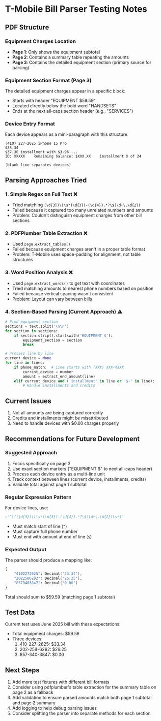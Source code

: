 # T-Mobile Bill Parser Testing Notes

## PDF Structure

### Equipment Charges Location

- **Page 1**: Only shows the equipment subtotal
- **Page 2**: Contains a summary table repeating the amounts
- **Page 3**: Contains the detailed equipment section (primary source for parsing)

### Equipment Section Format (Page 3)

The detailed equipment charges appear in a specific block:

- Starts with header "EQUIPMENT $59.59"
- Located directly below the bold word "HANDSETS"
- Ends at the next all-caps section header (e.g., "SERVICES")

### Device Entry Format

Each device appears as a mini-paragraph with this structure:

```text
(410) 227-2625 iPhone 15 Pro                                          $33.34
$37.30 installment with $3.96 ...
ID: XXXXX    Remaining balance: $XXX.XX    Installment X of 24

[blank line separates devices]
```

## Parsing Approaches Tried

### 1. Simple Regex on Full Text ❌

- Tried matching `(\d{3})\)\s*(\d{3})-(\d{4}).*?\$(\d+\.\d{2})`
- Failed because it captured too many unrelated numbers and amounts
- Problem: Couldn't distinguish equipment charges from other bill sections

### 2. PDFPlumber Table Extraction ❌

- Used `page.extract_tables()`
- Failed because equipment charges aren't in a proper table format
- Problem: T-Mobile uses space-padding for alignment, not table structures

### 3. Word Position Analysis ❌

- Used `page.extract_words()` to get text with coordinates
- Tried matching amounts to nearest phone numbers based on position
- Failed because vertical spacing wasn't consistent
- Problem: Layout can vary between bills

### 4. Section-Based Parsing (Current Approach) ⚠️

```python
# Find equipment section
sections = text.split('\n\n')
for section in sections:
    if section.strip().startswith('EQUIPMENT $'):
        equipment_section = section
        break

# Process line by line
current_device = None
for line in lines:
    if phone_match:  # Line starts with (XXX) XXX-XXXX
        current_device = number
        amount = extract_end_amount(line)
    elif current_device and ('installment' in line or '$-' in line):
        # Handle installments and credits
```

## Current Issues

1. Not all amounts are being captured correctly
2. Credits and installments might be misattributed
3. Need to handle devices with $0.00 charges properly

## Recommendations for Future Development

### Suggested Approach

1. Focus specifically on page 3
2. Use exact section markers ("EQUIPMENT $" to next all-caps header)
3. Process each device entry as a multi-line unit
4. Track context between lines (current device, installments, credits)
5. Validate total against page 1 subtotal

### Regular Expression Pattern

For device lines, use:

```python
r'^\((\d{3})\)\s*(\d{3})-(\d{4}).*?\$(\d+\.\d{2})\s*$'
```

- Must match start of line (`^`)
- Must capture full phone number
- Must end with amount at end of line (`$`)

### Expected Output

The parser should produce a mapping like:

```python
{
    "4102272625": Decimal("33.34"),
    "2022586292": Decimal("26.25"),
    "8573403847": Decimal("0.00")
}
```

Total should sum to $59.59 (matching page 1 subtotal)

## Test Data

Current test uses June 2025 bill with these expectations:

- Total equipment charges: $59.59
- Three devices:
  1. 410-227-2625: $33.34
  2. 202-258-6292: $26.25
  3. 857-340-3847: $0.00

## Next Steps

1. Add more test fixtures with different bill formats
2. Consider using pdfplumber's table extraction for the summary table on page 2 as a fallback
3. Add validation to ensure parsed amounts match both page 1 subtotal and page 2 summary
4. Add logging to help debug parsing issues
5. Consider splitting the parser into separate methods for each section
